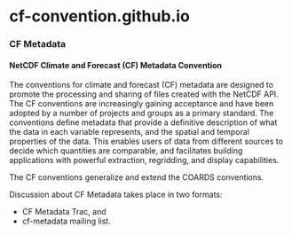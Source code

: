 cf-convention.github.io
==========================

### CF Metadata

#### NetCDF Climate and Forecast (CF) Metadata Convention

The conventions for climate and forecast (CF) metadata are designed to promote the processing and sharing of files created with the NetCDF API. The CF conventions are increasingly gaining acceptance and have been adopted by a number of projects and groups as a primary standard. The conventions define metadata that provide a definitive description of what the data in each variable represents, and the spatial and temporal properties of the data. This enables users of data from different sources to decide which quantities are comparable, and facilitates building applications with powerful extraction, regridding, and display capabilities.

The CF conventions generalize and extend the COARDS conventions.     

Discussion about CF Metadata takes place in two formats:
* CF Metadata Trac, and
* cf-metadata mailing list.
